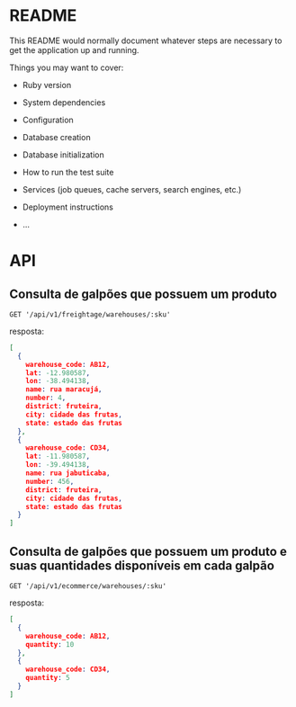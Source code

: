 # README

This README would normally document whatever steps are necessary to get the
application up and running.

Things you may want to cover:

* Ruby version

* System dependencies

* Configuration

* Database creation

* Database initialization

* How to run the test suite

* Services (job queues, cache servers, search engines, etc.)

* Deployment instructions

* ...


# API

## Consulta de galpões que possuem um produto

```
GET '/api/v1/freightage/warehouses/:sku'
```

resposta:

```json
[
  {
    warehouse_code: AB12,
    lat: -12.980587,
    lon: -38.494138,
    name: rua maracujá,
    number: 4,
    district: fruteira,
    city: cidade das frutas,
    state: estado das frutas
  },
  {
    warehouse_code: CD34,
    lat: -11.980587,
    lon: -39.494138,
    name: rua jabuticaba,
    number: 456,
    district: fruteira,
    city: cidade das frutas,
    state: estado das frutas
  }
]
```


## Consulta de galpões que possuem um produto e suas quantidades disponíveis em cada galpão

```
GET '/api/v1/ecommerce/warehouses/:sku'
```

resposta:

```json
[
  {
    warehouse_code: AB12,
    quantity: 10
  },
  {
    warehouse_code: CD34,
    quantity: 5
  }
]
```
